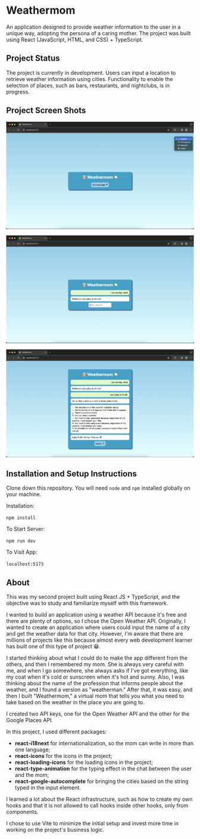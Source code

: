 # Weathermom

An application designed to provide weather information to the user in a unique way, adopting the persona of a caring mother. The project was built using React (JavaScript, HTML, and CSS) + TypeScript.

## Project Status

The project is currently in development. Users can input a location to retrieve weather information using cities. Functionality to enable the selection of places, such as bars, restaurants, and nightclubs, is in progress.

## Project Screen Shots

![screenshot_1](/public/screenshot_1.png)

![screenshot_2](/public/screenshot_2.png)

![screenshot_3](/public/screenshot_3.png)

## Installation and Setup Instructions

Clone down this repository. You will need `node` and `npm` installed globally on your machine.

Installation:

`npm install`

To Start Server:

`npm run dev`

To Visit App:

`localhost:5173`

## About

This was my second project built using React JS + TypeScript, and the objective was to study and familiarize myself with this framework.

I wanted to build an application using a weather API because it's free and there are plenty of options, so I chose the Open Weather API. Originally, I wanted to create an application where users could input the name of a city and get the weather data for that city. However, I'm aware that there are millions of projects like this because almost every web development learner has built one of this type of project 😁.

I started thinking about what I could do to make the app different from the others, and then I remembered my mom. She is always very careful with me, and when I go somewhere, she always asks if I've got everything, like my coat when it's cold or sunscreen when it's hot and sunny. Also, I was thinking about the name of the profession that informs people about the weather, and I found a version as "weatherman." After that, it was easy, and then I built "Weathermom," a virtual mom that tells you what you need to take based on the weather in the place you are going to.

I created two API keys, one for the Open Weather API and the other for the Google Places API.

In this project, I used different packages:

* **react-i18next** for internationalization, so the mom can write in more than one language;
* **react-icons** for the icons in the project;
* **react-loading-icons** for the loading icons in the project;
* **react-type-animation** for the typing effect in the chat between the user and the mom;
* **react-google-autocomplete** for bringing the cities based on the string typed in the input element.

I learned a lot about the React infrastructure, such as how to create my own hooks and that it is not allowed to call hooks inside other hooks, only from components.

I chose to use Vite to minimize the initial setup and invest more time in working on the project's business logic.
